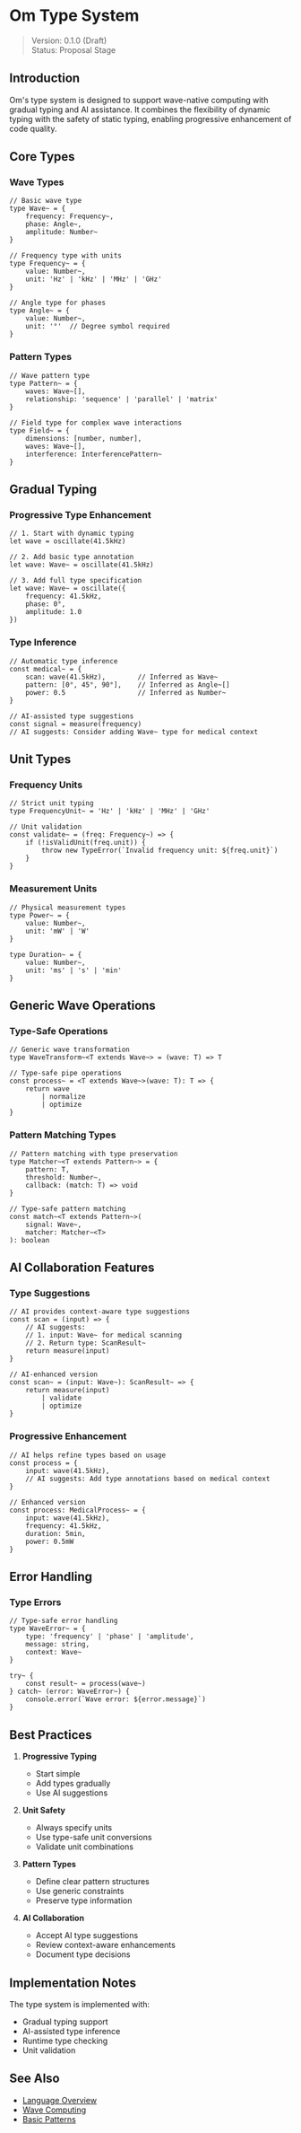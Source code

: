 # Om Type System

> Version: 0.1.0 (Draft)  
> Status: Proposal Stage

## Introduction

Om's type system is designed to support wave-native computing with gradual typing and AI assistance. It combines the flexibility of dynamic typing with the safety of static typing, enabling progressive enhancement of code quality.

## Core Types

### Wave Types
```om
// Basic wave type
type Wave~ = {
    frequency: Frequency~,
    phase: Angle~,
    amplitude: Number~
}

// Frequency type with units
type Frequency~ = {
    value: Number~,
    unit: 'Hz' | 'kHz' | 'MHz' | 'GHz'
}

// Angle type for phases
type Angle~ = {
    value: Number~,
    unit: '°'  // Degree symbol required
}
```

### Pattern Types
```om
// Wave pattern type
type Pattern~ = {
    waves: Wave~[],
    relationship: 'sequence' | 'parallel' | 'matrix'
}

// Field type for complex wave interactions
type Field~ = {
    dimensions: [number, number],
    waves: Wave~[],
    interference: InterferencePattern~
}
```

## Gradual Typing

### Progressive Type Enhancement
```om
// 1. Start with dynamic typing
let wave = oscillate(41.5kHz)

// 2. Add basic type annotation
let wave: Wave~ = oscillate(41.5kHz)

// 3. Add full type specification
let wave: Wave~ = oscillate({
    frequency: 41.5kHz,
    phase: 0°,
    amplitude: 1.0
})
```

### Type Inference
```om
// Automatic type inference
const medical~ = {
    scan: wave(41.5kHz),        // Inferred as Wave~
    pattern: [0°, 45°, 90°],    // Inferred as Angle~[]
    power: 0.5                  // Inferred as Number~
}

// AI-assisted type suggestions
const signal = measure(frequency)
// AI suggests: Consider adding Wave~ type for medical context
```

## Unit Types

### Frequency Units
```om
// Strict unit typing
type FrequencyUnit~ = 'Hz' | 'kHz' | 'MHz' | 'GHz'

// Unit validation
const validate~ = (freq: Frequency~) => {
    if (!isValidUnit(freq.unit)) {
        throw new TypeError(`Invalid frequency unit: ${freq.unit}`)
    }
}
```

### Measurement Units
```om
// Physical measurement types
type Power~ = {
    value: Number~,
    unit: 'mW' | 'W'
}

type Duration~ = {
    value: Number~,
    unit: 'ms' | 's' | 'min'
}
```

## Generic Wave Operations

### Type-Safe Operations
```om
// Generic wave transformation
type WaveTransform~<T extends Wave~> = (wave: T) => T

// Type-safe pipe operations
const process~ = <T extends Wave~>(wave: T): T => {
    return wave
        | normalize
        | optimize
}
```

### Pattern Matching Types
```om
// Pattern matching with type preservation
type Matcher~<T extends Pattern~> = {
    pattern: T,
    threshold: Number~,
    callback: (match: T) => void
}

// Type-safe pattern matching
const match~<T extends Pattern~>(
    signal: Wave~,
    matcher: Matcher~<T>
): boolean
```

## AI Collaboration Features

### Type Suggestions
```om
// AI provides context-aware type suggestions
const scan = (input) => {
    // AI suggests:
    // 1. input: Wave~ for medical scanning
    // 2. Return type: ScanResult~
    return measure(input)
}

// AI-enhanced version
const scan~ = (input: Wave~): ScanResult~ => {
    return measure(input)
        | validate
        | optimize
}
```

### Progressive Enhancement
```om
// AI helps refine types based on usage
const process = {
    input: wave(41.5kHz),
    // AI suggests: Add type annotations based on medical context
}

// Enhanced version
const process: MedicalProcess~ = {
    input: wave(41.5kHz),
    frequency: 41.5kHz,
    duration: 5min,
    power: 0.5mW
}
```

## Error Handling

### Type Errors
```om
// Type-safe error handling
type WaveError~ = {
    type: 'frequency' | 'phase' | 'amplitude',
    message: string,
    context: Wave~
}

try~ {
    const result~ = process(wave~)
} catch~ (error: WaveError~) {
    console.error(`Wave error: ${error.message}`)
}
```

## Best Practices

1. **Progressive Typing**
   - Start simple
   - Add types gradually
   - Use AI suggestions

2. **Unit Safety**
   - Always specify units
   - Use type-safe unit conversions
   - Validate unit combinations

3. **Pattern Types**
   - Define clear pattern structures
   - Use generic constraints
   - Preserve type information

4. **AI Collaboration**
   - Accept AI type suggestions
   - Review context-aware enhancements
   - Document type decisions

## Implementation Notes

The type system is implemented with:
- Gradual typing support
- AI-assisted type inference
- Runtime type checking
- Unit validation

## See Also

- [Language Overview](../core/language-overview.md)
- [Wave Computing](../core/wave-computing.md)
- [Basic Patterns](../examples/basic-patterns.md)
